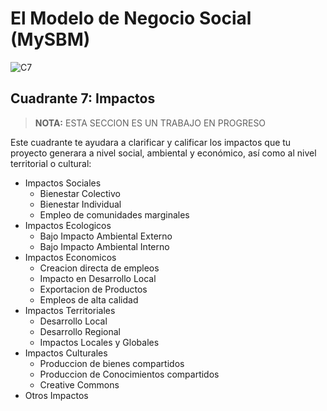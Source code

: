 # El Modelo de Negocio Social (MySBM)
![C7](http://mysbm.org/wp-content/themes/MySBM/medias/presentation_quadrant_impact.jpg)
## Cuadrante 7: Impactos
> **NOTA:**
> ESTA SECCION ES UN TRABAJO EN PROGRESO

Este cuadrante te ayudara a clarificar y calificar los impactos que tu proyecto generara a nivel social, ambiental y económico, así como al nivel territorial o cultural:

* Impactos Sociales
  * Bienestar Colectivo
  * Bienestar Individual
  * Empleo de comunidades marginales
* Impactos Ecologicos
  * Bajo Impacto Ambiental Externo
  * Bajo Impacto Ambiental Interno
* Impactos Economicos
  * Creacion directa de empleos
  * Impacto en Desarrollo Local
  * Exportacion de Productos
  * Empleos de alta calidad
* Impactos Territoriales
  * Desarrollo Local
  * Desarrollo Regional
  * Impactos Locales y Globales
* Impactos Culturales
  * Produccion de bienes compartidos
  * Produccion de Conocimientos compartidos
  * Creative Commons
* Otros Impactos
